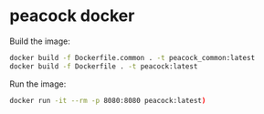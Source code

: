 # peacock docker

Build the image:
```bash
docker build -f Dockerfile.common . -t peacock_common:latest
docker build -f Dockerfile . -t peacock:latest
```

Run the image:
```bash
docker run -it --rm -p 8080:8080 peacock:latest)
```

